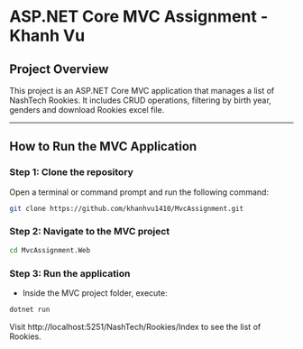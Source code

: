 # ASP.NET Core MVC Assignment - Khanh Vu

## Project Overview  
This project is an ASP.NET Core MVC application that manages a list of NashTech Rookies. It includes CRUD operations, filtering by birth year, genders and download Rookies excel file.

---

## How to Run the MVC Application

### Step 1: Clone the repository  
Open a terminal or command prompt and run the following command:
```sh
git clone https://github.com/khanhvu1410/MvcAssignment.git
```

### Step 2: Navigate to the MVC project
```sh
cd MvcAssignment.Web
```


### Step 3: Run the application 
- Inside the MVC project folder, execute:
```sh
dotnet run
```

Visit http://localhost:5251/NashTech/Rookies/Index to see the list of Rookies.